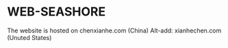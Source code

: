 # WEB-SEASHORE
The website is hosted on chenxianhe.com (China)
Alt-add: xianhechen.com (Unuted States)
